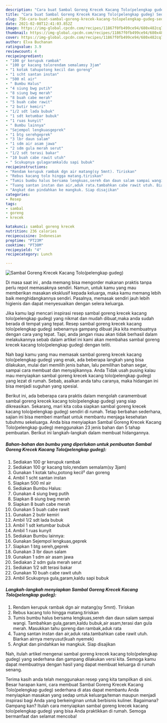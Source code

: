 ```yaml
---
description: "Cara buat Sambal Goreng Krecek Kacang Tolo(pelengkap gudeg) Sederhana Untuk Jualan"
title: "Cara buat Sambal Goreng Krecek Kacang Tolo(pelengkap gudeg) Sederhana Untuk Jualan"
slug: 756-cara-buat-sambal-goreng-krecek-kacang-tolopelengkap-gudeg-sederhana-untuk-jualan
date: 2021-02-08T12:41:03.852Z
image: https://img-global.cpcdn.com/recipes/11867f0fb499ce94/680x482cq70/sambal-goreng-krecek-kacang-tolopelengkap-gudeg-foto-resep-utama.jpg
thumbnail: https://img-global.cpcdn.com/recipes/11867f0fb499ce94/680x482cq70/sambal-goreng-krecek-kacang-tolopelengkap-gudeg-foto-resep-utama.jpg
cover: https://img-global.cpcdn.com/recipes/11867f0fb499ce94/680x482cq70/sambal-goreng-krecek-kacang-tolopelengkap-gudeg-foto-resep-utama.jpg
author: Elva Buchanan
ratingvalue: 3.9
reviewcount: 4
recipeingredient:
- "100 gr kerupuk rambak"
- "100 gr kacang tolorendam semalamsy 3jam"
- "1 kotak tahupotong kecil dan goreng"
- "1 scht santan instan"
- "500 ml air"
- " Bumbu Halus"
- "4 siung bwg putih"
- "8 siung bwg merah"
- "8 buah cabe merah"
- "5 buah cabe rawit"
- "2 butir kemiri"
- "1/2 sdt lada bubuk"
- "1 sdt ketumbar bubuk"
- "1 ruas kunyit"
- " Bumbu lainnya"
- "Sejempol lengkuasgeprek"
- "1 btg serehgeprek"
- "3 lbr daun salam"
- "1 sdm air asam jawa"
- "2 sdm gula merah serut"
- "1/2 sdt terasi bakar"
- "10 buah cabe rawit utuh"
- " Scukupnya gulagaramkaldu sapi bubuk"
recipeinstructions:
- "Rendam kerupuk rambak dgn air matang(sy 5mnt). Tiriskan"
- "Rebus kacang tolo hingga matang.tiriskan"
- "Tumis bumbu halus bersama lengkuas,sereh dan daun salam sampai wangi. Tambahkan gula,garam,kaldu bubuk,air asam,terasi dan gula merah. Masukkan tahu goreng dan rambak,aduk rata"
- "Tuang santan instan dan air,aduk rata.tambahkan cabe rawit utuh. Biarkan airnya menyusut(kuah nyemek)"
- "Angkat dan pindahkan ke mangkuk. Siap disajikan"
categories:
- Resep
tags:
- sambal
- goreng
- krecek

katakunci: sambal goreng krecek 
nutrition: 236 calories
recipecuisine: Indonesian
preptime: "PT23M"
cooktime: "PT30M"
recipeyield: "4"
recipecategory: Lunch

---
```



![Sambal Goreng Krecek Kacang Tolo(pelengkap gudeg)](https://img-global.cpcdn.com/recipes/11867f0fb499ce94/680x482cq70/sambal-goreng-krecek-kacang-tolopelengkap-gudeg-foto-resep-utama.jpg)

Di masa  saat ini , anda memang bisa mengorder makanan praktis tanpa perlu repot memasaknya sendiri. Namun, untuk kamu yang mau memberikan masakan eksklusif kepada keluarga, maka kamu memang lebih baik menghidangkannya sendiri. Pasalnya, memasak sendiri jauh lebih higienis dan dapat menyesuaikan dengan selera keluarga.

Jika kamu lagi mencari inspirasi resep sambal goreng krecek kacang tolo(pelengkap gudeg) yang nikmat dan mudah dibuat,maka anda sudah berada di tempat yang tepat. Resep sambal goreng krecek kacang tolo(pelengkap gudeg)  sebenarnya gampang dibuat jika kita membuatnya dengan cara yang tepat. Tapi, anda jangan risau akan tidak berhasil dalam melakukannya 
sebab dalam artikel ini kami akan membahas sambal goreng krecek kacang tolo(pelengkap gudeg) dengan teliti.  



Nah bagi kamu yang mau memasak sambal goreng krecek kacang tolo(pelengkap gudeg) yang enak, ada beberapa langkah yang bisa dilakukan, mulai dari memilih jenis bahan, lalu pemilihan bahan segar, sampai cara membuat dan menyajikannya. Anda Tidak usah pusing kalau mau menyiapkan sambal goreng krecek kacang tolo(pelengkap gudeg) yang lezat di rumah. Sebab, asalkan anda  tahu caranya, maka hidangan ini bisa menjadi suguhan yang spesial.

Berikut ini, ada beberapa cara praktis  dalam mengolah caramembuat sambal goreng krecek kacang tolo(pelengkap gudeg) yang siap dikreasikan. Sekarang, mari kita coba siapkan sambal goreng krecek kacang tolo(pelengkap gudeg) sendiri di rumah. Tetap berbahan sederhana, sajian ini bisa memberi manfaat untuk membantu menjaga kesehatan tubuhmu sekeluarga. Anda bisa menyiapkan Sambal Goreng Krecek Kacang Tolo(pelengkap gudeg) menggunakan 23 jenis bahan dan 5 tahap pembuatan. Berikut ini langkah-langkah dalam membuat hidangannya.

<!--inarticleads1-->

##### Bahan-bahan dan bumbu yang diperlukan untuk pembuatan Sambal Goreng Krecek Kacang Tolo(pelengkap gudeg):

1. Sediakan 100 gr kerupuk rambak
1. Sediakan 100 gr kacang tolo,rendam semalam(sy 3jam)
1. Gunakan 1 kotak tahu,potong kecil² dan goreng
1. Ambil 1 scht santan instan
1. Siapkan 500 ml air
1. Sediakan  Bumbu Halus:
1. Gunakan 4 siung bwg putih
1. Siapkan 8 siung bwg merah
1. Siapkan 8 buah cabe merah
1. Gunakan 5 buah cabe rawit
1. Gunakan 2 butir kemiri
1. Ambil 1/2 sdt lada bubuk
1. Ambil 1 sdt ketumbar bubuk
1. Ambil 1 ruas kunyit
1. Sediakan  Bumbu lainnya:
1. Gunakan Sejempol lengkuas,geprek
1. Siapkan 1 btg sereh,geprek
1. Gunakan 3 lbr daun salam
1. Gunakan 1 sdm air asam jawa
1. Sediakan 2 sdm gula merah serut
1. Sediakan 1/2 sdt terasi bakar
1. Gunakan 10 buah cabe rawit utuh
1. Ambil  Scukupnya gula,garam,kaldu sapi bubuk




<!--inarticleads2-->

##### Langkah-langkah menyiapkan Sambal Goreng Krecek Kacang Tolo(pelengkap gudeg):

1. Rendam kerupuk rambak dgn air matang(sy 5mnt). Tiriskan
1. Rebus kacang tolo hingga matang.tiriskan
1. Tumis bumbu halus bersama lengkuas,sereh dan daun salam sampai wangi. Tambahkan gula,garam,kaldu bubuk,air asam,terasi dan gula merah. Masukkan tahu goreng dan rambak,aduk rata
1. Tuang santan instan dan air,aduk rata.tambahkan cabe rawit utuh. Biarkan airnya menyusut(kuah nyemek)
1. Angkat dan pindahkan ke mangkuk. Siap disajikan




Nah, itulah artikel mengenai  sambal goreng krecek kacang tolo(pelengkap gudeg)  yang sederhana dan gampang dilakukan versi kita. Semoga kamu dapat membuatnya dengan hasil yang dapat membuat keluarga di rumah senang. 

Terima kasih anda telah menggunakan resep yang kita tampilkan di sini. Besar harapan kami, cara membuat  Sambal Goreng Krecek Kacang Tolo(pelengkap gudeg) sederhana di atas dapat membantu Anda menyiapkan masakan yang sedap untuk keluarga/teman maupun menjadi inspirasi bagi Anda yang berkeinginan untuk berbisnis kuliner. Bagaimana? Gampang kan? Itulah cara menyiapkan sambal goreng krecek kacang tolo(pelengkap gudeg) yang bisa Anda praktikkan di rumah. Semoga bermanfaat dan selamat mencoba!

